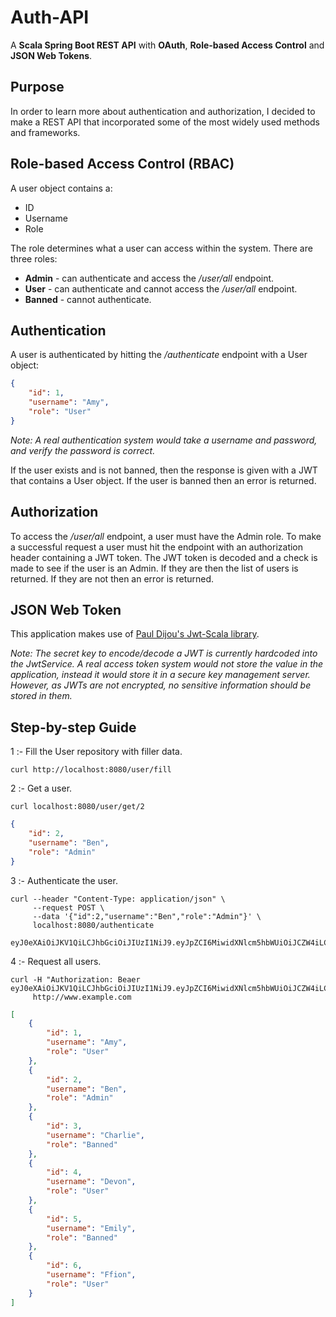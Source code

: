 # Auth-API
A **Scala Spring Boot REST API** with **OAuth**, **Role-based Access Control** and **JSON Web Tokens**.

## Purpose
In order to learn more about authentication and authorization, I decided to make a REST API that incorporated some of the most widely used methods and frameworks.

## Role-based Access Control (RBAC)
A user object contains a:

- ID
- Username
- Role

The role determines what a user can access within the system. There are three roles:

- **Admin** - can authenticate and access the _/user/all_ endpoint.
- **User** - can authenticate and cannot access the _/user/all_ endpoint.
- **Banned** - cannot authenticate.

## Authentication
A user is authenticated by hitting the _/authenticate_ endpoint with a User object:
```json
{
    "id": 1,
    "username": "Amy",
    "role": "User"
}
```

_Note: A real authentication system would take a username and password, and verify the password is correct._

If the user exists and is not banned, then the response is given with a JWT that contains a User object.
If the user is banned then an error is returned.

## Authorization
To access the _/user/all_ endpoint, a user must have the Admin role. To make a successful request a user must hit the endpoint with an authorization header containing a JWT token. The JWT token is decoded and a check is made to see if the user is an Admin. If they are then the list of users is returned. If they are not then an error is returned.

## JSON Web Token
This application makes use of [Paul Dijou's Jwt-Scala library](https://github.com/pauldijou/jwt-scala).

_Note: The secret key to encode/decode a JWT is currently hardcoded into the JwtService. A real access token system would not store the value in the application, instead it would store it in a secure key management server. However, as JWTs are not encrypted, no sensitive information should be stored in them._

## Step-by-step Guide
1 :- Fill the User repository with filler data.
```
curl http://localhost:8080/user/fill
```

2 :- Get a user.
```
curl localhost:8080/user/get/2
```
```json
{
    "id": 2,
    "username": "Ben",
    "role": "Admin"
}
```

3 :- Authenticate the user.
```
curl --header "Content-Type: application/json" \
     --request POST \
     --data '{"id":2,"username":"Ben","role":"Admin"}' \
     localhost:8080/authenticate
```
```
eyJ0eXAiOiJKV1QiLCJhbGciOiJIUzI1NiJ9.eyJpZCI6MiwidXNlcm5hbWUiOiJCZW4iLCJyb2xlIjoiQWRtaW4ifQ.80q1efGYDRFzvNDM8VJ8zbQo4wzsAV5F39TacuL5tLY
```

4 :- Request all users.
```
curl -H "Authorization: Beaer eyJ0eXAiOiJKV1QiLCJhbGciOiJIUzI1NiJ9.eyJpZCI6MiwidXNlcm5hbWUiOiJCZW4iLCJyb2xlIjoiQWRtaW4ifQ.80q1efGYDRFzvNDM8VJ8zbQo4wzsAV5F39TacuL5tLY" 
     http://www.example.com
```
```json
[
    {
        "id": 1,
        "username": "Amy",
        "role": "User"
    },
    {
        "id": 2,
        "username": "Ben",
        "role": "Admin"
    },
    {
        "id": 3,
        "username": "Charlie",
        "role": "Banned"
    },
    {
        "id": 4,
        "username": "Devon",
        "role": "User"
    },
    {
        "id": 5,
        "username": "Emily",
        "role": "Banned"
    },
    {
        "id": 6,
        "username": "Ffion",
        "role": "User"
    }
]
```